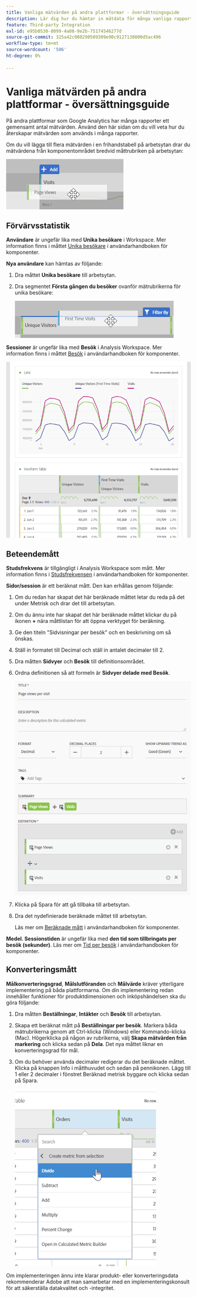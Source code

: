 ```yaml
---
title: Vanliga mätvärden på andra plattformar - översättningsguide
description: Lär dig hur du hämtar in mätdata för många vanliga rapporter med hjälp av terminologi som är mer välbekant för Google Analytics-användare.
feature: Third-party Integration
exl-id: e95b0530-8099-4a08-9e2b-75174546277d
source-git-commit: 325a42c080290509309e90c9127138800d5ac496
workflow-type: tm+mt
source-wordcount: '506'
ht-degree: 0%

---
```


# Vanliga mätvärden på andra plattformar - översättningsguide

På andra plattformar som Google Analytics har många rapporter ett gemensamt antal mätvärden. Använd den här sidan om du vill veta hur du återskapar mätvärden som används i många rapporter.

Om du vill lägga till flera mätvärden i en frihandstabell på arbetsytan drar du mätvärdena från komponentområdet bredvid måttrubriken på arbetsytan:

![Ytterligare mått](/help/technotes/ga-to-aa/assets/new_metric.png)

## Förvärvsstatistik

**Användare** är ungefär lika med **Unika besökare** i Workspace. Mer information finns i måttet [Unika besökare](/help/components/metrics/unique-visitors.md) i användarhandboken för komponenter.

**Nya användare** kan hämtas av följande:

1. Dra måttet **Unika besökare** till arbetsytan.
2. Dra segmentet **Första gången du besöker** ovanför mätrubrikerna för unika besökare:

   ![Första gången du besöker](../assets/first_time_visits.png)

**Sessioner** är ungefär lika med **Besök** i Analysis Workspace. Mer information finns i måttet [Besök](/help/components/metrics/visits.md) i användarhandboken för komponenter.

![Förvärvsstatistik](../assets/acquisition_metrics.png)

## Beteendemått

**Studsfrekvens** är tillgängligt i Analysis Workspace som mått. Mer information finns i [Studsfrekvensen](/help/components/metrics/bounce-rate.md) i användarhandboken för komponenter.

**Sidor/session** är ett beräknat mått. Den kan erhållas genom följande:

1. Om du redan har skapat det här beräknade måttet letar du reda på det under Metrisk och drar det till arbetsytan.
2. Om du ännu inte har skapat det här beräknade måttet klickar du på ikonen **+** nära måttlistan för att öppna verktyget för beräkning.
3. Ge den titeln &quot;Sidvisningar per besök&quot; och en beskrivning om så önskas.
4. Ställ in formatet till Decimal och ställ in antalet decimaler till 2.
5. Dra måtten **Sidvyer** och **Besök** till definitionsområdet.
6. Ordna definitionen så att formeln är **Sidvyer delade med Besök**.

   ![Sidvisningar per besök](/help/technotes/ga-to-aa/assets/page_views_per_visit.png)

7. Klicka på Spara för att gå tillbaka till arbetsytan.
8. Dra det nydefinierade beräknade måttet till arbetsytan.

   Läs mer om [Beräknade mått](/help/components/calculated-metrics/cm-overview.md) i användarhandboken för komponenter.

**Medel. Sessionstiden** är ungefär lika med **den tid som tillbringats per besök (sekunder)**. Läs mer om [Tid per besök](/help/components/metrics/time-spent-per-visit.md) i användarhandboken för komponenter.

## Konverteringsmått

**Målkonverteringsgrad**, **Målslutföranden** och **Målvärde** kräver ytterligare implementering på båda plattformarna. Om din implementering redan innehåller funktioner för produktdimensionen och inköpshändelsen ska du göra följande:

1. Dra måtten **Beställningar**, **Intäkter** och **Besök** till arbetsytan.
1. Skapa ett beräknat mått på **Beställningar per besök**. Markera båda mätrubrikerna genom att Ctrl-klicka (Windows) eller Kommando-klicka (Mac). Högerklicka på någon av rubrikerna, välj **Skapa mätvärden från markering** och klicka sedan på **Dela**. Det nya måttet liknar en konverteringsgrad för mål.
1. Om du behöver använda decimaler redigerar du det beräknade måttet. Klicka på knappen Info i måtthuvudet och sedan på pennikonen. Lägg till 1 eller 2 decimaler i fönstret Beräknad metrisk byggare och klicka sedan på Spara.

   ![Beställningar per besök](/help/technotes/ga-to-aa/assets/orders_per_visit.png)

Om implementeringen ännu inte klarar produkt- eller konverteringsdata rekommenderar Adobe att man samarbetar med en implementeringskonsult för att säkerställa datakvalitet och -integritet.

